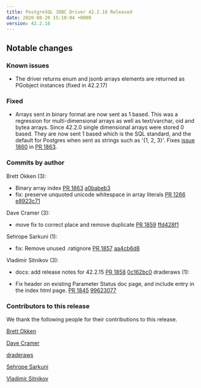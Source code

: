 ```yaml
---
title: PostgreSQL JDBC Driver 42.2.16 Released
date: 2020-08-20 15:10:04 +0000
version: 42.2.16
---
```


## Notable changes

### Known issues

* The driver returns enum and jsonb arrays elements are returned as PGobject instances (fixed in 42.2.17)

### Fixed

* Arrays sent in binary format are now sent as 1 based. This was a regression for multi-dimensional arrays as well as text/varchar, oid and bytea arrays.
Since 42.2.0 single dimensional arrays were stored 0 based. They are now sent 1 based which is the SQL standard, and the default
for Postgres when sent as strings such as '{1, 2, 3}'.
Fixes [issue 1860](https://github.com/pgjdbc/pgjdbc/issues/1860) in [PR 1863](https://github.com/pgjdbc/pgjdbc/pull/1863).

<!--more-->

### Commits by author

Brett Okken (3):

* Binary array index [PR 1863](https://github.com/pgjdbc/pgjdbc/pull/1863) [a0babeb3](https://github.com/pgjdbc/pgjdbc/commit/a0babeb3461a32788cced6f8641e4e2a89df472d)
* fix: preserve unquoted unicode whitespace in array literals [PR 1266](https://github.com/pgjdbc/pgjdbc/pull/1266) [e8923c71](https://github.com/pgjdbc/pgjdbc/commit/e8923c71597f844f07ef1b123d704d0a3b332a38)

Dave Cramer (3):

* move fix to correct place and remove duplicate [PR 1859](https://github.com/pgjdbc/pgjdbc/pull/1859) [ffd428f1](https://github.com/pgjdbc/pgjdbc/commit/ffd428f1e0ceeeff1f2c7835a8e165e055e4bf77)

Sehrope Sarkuni (1):

* fix: Remove unused .ratignore [PR 1857](https://github.com/pgjdbc/pgjdbc/pull/1857) [aa4cb6d8](https://github.com/pgjdbc/pgjdbc/commit/aa4cb6d81c83ee7ce4d246b7113eb717b4179cf8)

Vladimir Sitnikov (3):

* docs: add release notes for 42.2.15 [PR 1858](https://github.com/pgjdbc/pgjdbc/pull/1858) [0c162bc0](https://github.com/pgjdbc/pgjdbc/commit/0c162bc036072d46f3a6adf2cc7bd66fe304c012)
draderaws (1):

* Fix header on existing Parameter Status doc page, and include entry in the index html page. [PR 1845](https://github.com/pgjdbc/pgjdbc/pull/1845) [99623077](https://github.com/pgjdbc/pgjdbc/commit/99623077ed3ced321937f21323f33c674a9a5a31)

### Contributors to this release

We thank the following people for their contributions to this release.

[Brett Okken](https://github.com/bokken)

[Dave Cramer](davec@postgresintl.com)

[draderaws](https://github.com/draderaws)

[Sehrope Sarkuni](https://github.com/sehrope)

[Vladimir Sitnikov](https://github.com/vlsi)
